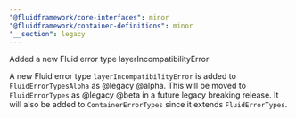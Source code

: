 ```yaml
---
"@fluidframework/core-interfaces": minor
"@fluidframework/container-definitions": minor
"__section": legacy
---
```

Added a new Fluid error type layerIncompatibilityError

A new Fluid error type `layerIncompatibilityError` is added to `FluidErrorTypesAlpha` as @legacy @alpha. This will be moved to `FluidErrorTypes` as @legacy @beta in a future legacy breaking release.
It will also be added to `ContainerErrorTypes` since it extends `FluidErrorTypes`.

